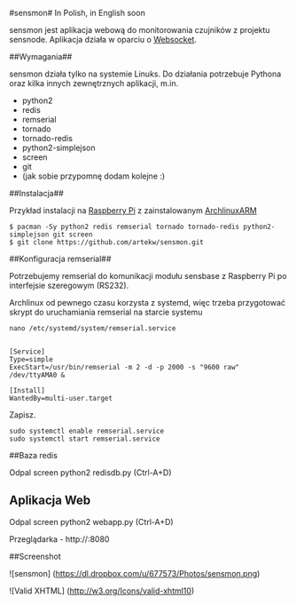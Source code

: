 #sensmon#
In Polish, in English soon

sensmon jest aplikacja webową do monitorowania czujników z projektu sensnode. Aplikacja działa w oparciu o [Websocket](http://pl.wikipedia.org/wiki/WebSocket).

##Wymagania##

sensmon działa tylko na systemie Linuks. Do działania potrzebuje Pythona oraz kilka innych zewnętrznych aplikacji, m.in.

- python2
- redis
- remserial
- tornado
- tornado-redis
- python2-simplejson
- screen
- git
- (jak sobie przypomnę dodam kolejne :)


##Instalacja##

Przykład instalacji na [Raspberry Pi](http://raspberrypi.org) z zainstalowanym [ArchlinuxARM](http://archlinuxarm.org)

    $ pacman -Sy python2 redis remserial tornado tornado-redis python2-simplejson git screen
    $ git clone https://github.com/artekw/sensmon.git


##Konfiguracja remserial##

Potrzebujemy remserial do komunikacji modułu sensbase z Raspberry Pi po interfejsie szeregowym (RS232).

Archlinux od pewnego czasu korzysta z systemd, więc trzeba przygotować skrypt do uruchamiania remserial na starcie systemu

    nano /etc/systemd/system/remserial.service


    [Service]
    Type=simple
    ExecStart=/usr/bin/remserial -m 2 -d -p 2000 -s "9600 raw" /dev/ttyAMA0 &

    [Install]
    WantedBy=multi-user.target

Zapisz.

    sudo systemctl enable remserial.service
    sudo systemctl start remserial.service

##Baza redis

Odpal screen
    python2 redisdb.py
(Ctrl-A+D)

## Aplikacja Web

Odpal screen
     python2 webapp.py
(Ctrl-A+D)

Przeglądarka - http://<IP-RPI>:8080

##Screenshot

![sensmon] (https://dl.dropbox.com/u/677573/Photos/sensmon.png)


![Valid XHTML] (http://w3.org/Icons/valid-xhtml10)